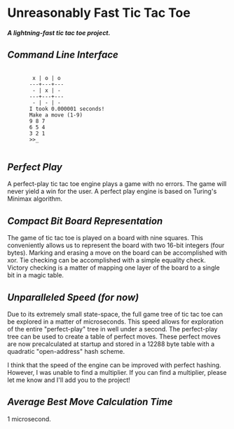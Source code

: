 # Unreasonably Fast Tic Tac Toe
 
#### *A lightning-fast tic tac toe project.*

## *Command Line Interface*

<pre>
 <code>
        x | o | o
       ---+---+---
        - | x | -
       ---+---+---
        - | - | -
       I took 0.000001 seconds!
       Make a move (1-9)
       9 8 7
       6 5 4
       3 2 1
       >>_
 </code>
</pre>

## *Perfect Play*

<p>
A perfect-play tic tac toe engine plays a game with no errors. The game will never yield a
win for the user. A perfect play engine is based on Turing's Minimax algorithm. 
</p> 

## *Compact Bit Board Representation*

<p>
The game of tic tac toe is played on a board with nine squares. This conveniently allows us
to represent the board with two 16-bit integers (four bytes). Marking and erasing a move on
the board can be accomplished with xor. Tie checking can be accomplished with a simple equality
check. Victory checking is a matter of mapping one layer of the board to a single bit in a 
magic table.
</p> 

## *Unparalleled Speed (for now)*

<p>
Due to its extremely small state-space, the full game tree of tic tac toe can be explored in 
a matter of microseconds. This speed allows for exploration of the entire "perfect-play" tree 
in well under a second. The perfect-play tree can be used to create a table of perfect moves.
These perfect moves are now precalculated at startup and stored in a 12288 byte table with a 
quadratic "open-address" hash scheme.
</p>

<p>
I think that the speed of the engine can be improved with perfect hashing. 
However, I was unable to find a multiplier. If you can find a multiplier, please
let me know and I'll add you to the project!
</p>

## *Average Best Move Calculation Time*

1 microsecond.

